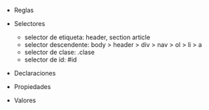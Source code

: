 * Reglas

* Selectores
  - selector de etiqueta: header, section article
  - selector descendente: body > header > div > nav > ol > li > a
  - selector de clase:  .clase
  - selector de id: #id

* Declaraciones
* Propiedades
* Valores

